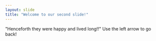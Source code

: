 ```yaml
---
layout: slide
title: "Welcome to our second slide!"
---
```

"Henceforth they were happy and lived long!!"
Use the left arrow to go back!
